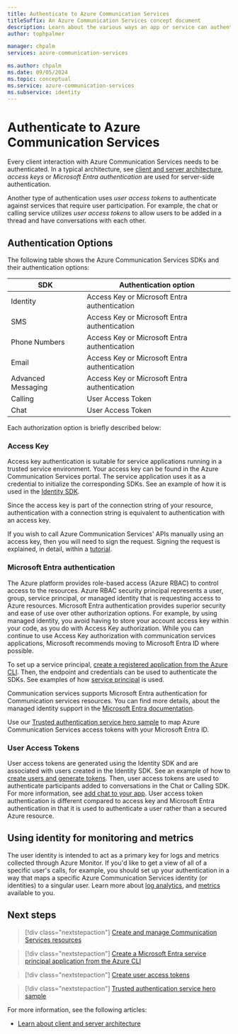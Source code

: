 ```yaml
---
title: Authenticate to Azure Communication Services
titleSuffix: An Azure Communication Services concept document
description: Learn about the various ways an app or service can authenticate to Communication Services.
author: tophpalmer

manager: chpalm
services: azure-communication-services

ms.author: chpalm
ms.date: 09/05/2024
ms.topic: conceptual
ms.service: azure-communication-services
ms.subservice: identity
---
```


# Authenticate to Azure Communication Services

Every client interaction with Azure Communication Services needs to be authenticated. In a typical architecture, see [client and server architecture](./client-and-server-architecture.md), *access keys* or *Microsoft Entra authentication* are used for server-side authentication.

Another type of authentication uses *user access tokens* to authenticate against services that require user participation. For example, the chat or calling service utilizes *user access tokens* to allow users to be added in a thread and have conversations with each other.

## Authentication Options

The following table shows the Azure Communication Services SDKs and their authentication options:

| SDK                | Authentication option                        |
|--------------------|----------------------------------------------|
| Identity           | Access Key or Microsoft Entra authentication |
| SMS                | Access Key or Microsoft Entra authentication |
| Phone Numbers      | Access Key or Microsoft Entra authentication |
| Email              | Access Key or Microsoft Entra authentication |
| Advanced Messaging | Access Key or Microsoft Entra authentication |
| Calling            | User Access Token                            |
| Chat               | User Access Token                            |

Each authorization option is briefly described below:

### Access Key

Access key authentication is suitable for service applications running in a trusted service environment. Your access key can be found in the Azure Communication Services portal. The service application uses it as a credential to initialize the corresponding SDKs. See an example of how it is used in the [Identity SDK](../quickstarts/identity/access-tokens.md). 

Since the access key is part of the connection string of your resource, authentication with a connection string is equivalent to authentication with an access key.

If you wish to call Azure Communication Services' APIs manually using an access key, then you will need to sign the request. Signing the request is explained, in detail, within a [tutorial](../tutorials/hmac-header-tutorial.md).

<a name='azure-ad-authentication'></a>

### Microsoft Entra authentication

The Azure platform provides role-based access (Azure RBAC) to control access to the resources. Azure RBAC security principal represents a user, group, service principal, or managed identity that is requesting access to Azure resources. Microsoft Entra authentication provides superior security and ease of use over other authorization options. For example, by using managed identity, you avoid having to store your account access key within your code, as you do with Access Key authorization. While you can continue to use Access Key authorization with communication services applications, Microsoft recommends moving to Microsoft Entra ID where possible. 

To set up a service principal, [create a registered application from the Azure CLI](../quickstarts/identity/service-principal.md?pivots=platform-azcli). Then, the endpoint and credentials can be used to authenticate the SDKs. See examples of how [service principal](../quickstarts/identity/service-principal.md) is used.

Communication services supports Microsoft Entra authentication for Communication services resources. You can find more details, about the managed identity support in the [Microsoft Entra documentation](/entra/identity/managed-identities-azure-resources/managed-identities-status).



Use our [Trusted authentication service hero sample](../samples/trusted-auth-sample.md) to map Azure Communication Services access tokens with your Microsoft Entra ID.

### User Access Tokens

User access tokens are generated using the Identity SDK and are associated with users created in the Identity SDK. See an example of how to [create users and generate tokens](../quickstarts/identity/access-tokens.md). Then, user access tokens are used to authenticate participants added to conversations in the Chat or Calling SDK. For more information, see [add chat to your app](../quickstarts/chat/get-started.md). User access token authentication is different compared to access key and Microsoft Entra authentication in that it is used to authenticate a user rather than a secured Azure resource.

## Using identity for monitoring and metrics

The user identity is intended to act as a primary key for logs and metrics collected through Azure Monitor. If you'd like to get a view of all of a specific user's calls, for example, you should set up your authentication in a way that maps a specific Azure Communication Services identity (or identities) to a singular user. Learn more about [log analytics](../concepts/analytics/query-call-logs.md), and [metrics](../concepts/authentication.md) available to you.

## Next steps

> [!div class="nextstepaction"]
> [Create and manage Communication Services resources](../quickstarts/create-communication-resource.md)

> [!div class="nextstepaction"]
> [Create a Microsoft Entra service principal application from the Azure CLI](../quickstarts/identity/service-principal.md?pivots=platform-azcli)

> [!div class="nextstepaction"]
> [Create user access tokens](../quickstarts/identity/access-tokens.md)

> [!div class="nextstepaction"]
> [Trusted authentication service hero sample](../samples/trusted-auth-sample.md)

For more information, see the following articles:
- [Learn about client and server architecture](../concepts/client-and-server-architecture.md)
